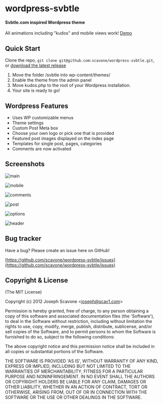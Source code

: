 # wordpress-svbtle
#### Svbtle.com inspired Wordpress theme

All animations including "kudos" and mobile views work! [Demo](http://scav1.com)

## Quick Start
Clone the repo, `git clone git@github.com:scavone/wordpress-svbtle.git`, or [download the latest release](https://github.com/scavone/wordpress-svbtle/zipball/master)

1. Move the folder /svbtle into wp-content/themes/
2. Enable the theme from the admin panel
3. Move kudos.php to the root of your Wordpress installation.
4. Your site is ready to go!

## Wordpress Features
* Uses WP customizable menus
* Theme settings
* Custom Post Meta box
* Choose your own logo or pick one that is provided
* Featured post images displayed on the index page
* Templates for single post, pages, categories
* Comments are now activated

## Screenshots 

![main][1]

![mobile][2]

![comments][3]

![post][4]

![options][5]

![header][6]

 [1]: http://scav1.com/images/screenshot_main.png
 [2]: http://scav1.com/images/screenshot_mobile.png
 [3]: http://scav1.com/images/screenshot_comments.png
 [4]: http://scav1.com/images/screenshot_post.png
 [5]: http://scav1.com/images/screenshot_options.png
 [6]: http://scav1.com/images/screenshot_header.png 


## Bug tracker

Have a bug? Please create an issue here on GitHub!

[https://github.com/scavone/wordpress-svbtle/issues](https://github.com/scavone/wordpress-svbtle/issues)



## Copyright & License 

(The MIT License)

Copyright (c) 2012 Joseph Scavone &lt;joseph@scav1.com&gt;

Permission is hereby granted, free of charge, to any person obtaining
a copy of this software and associated documentation files (the
'Software'), to deal in the Software without restriction, including
without limitation the rights to use, copy, modify, merge, publish,
distribute, sublicense, and/or sell copies of the Software, and to
permit persons to whom the Software is furnished to do so, subject to
the following conditions:

The above copyright notice and this permission notice shall be
included in all copies or substantial portions of the Software.

THE SOFTWARE IS PROVIDED 'AS IS', WITHOUT WARRANTY OF ANY KIND,
EXPRESS OR IMPLIED, INCLUDING BUT NOT LIMITED TO THE WARRANTIES OF
MERCHANTABILITY, FITNESS FOR A PARTICULAR PURPOSE AND NONINFRINGEMENT.
IN NO EVENT SHALL THE AUTHORS OR COPYRIGHT HOLDERS BE LIABLE FOR ANY
CLAIM, DAMAGES OR OTHER LIABILITY, WHETHER IN AN ACTION OF CONTRACT,
TORT OR OTHERWISE, ARISING FROM, OUT OF OR IN CONNECTION WITH THE
SOFTWARE OR THE USE OR OTHER DEALINGS IN THE SOFTWARE.